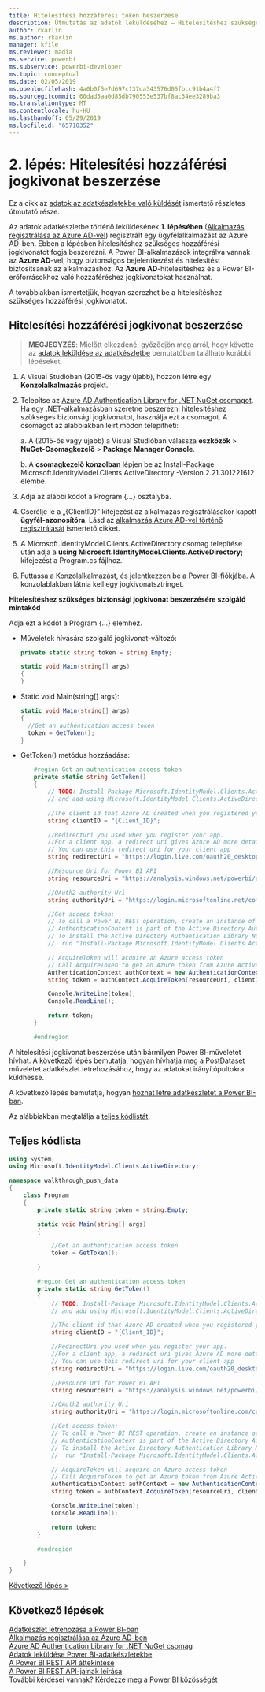 ```yaml
---
title: Hitelesítési hozzáférési token beszerzése
description: Útmutatás az adatok leküldéséhez – Hitelesítéshez szükséges hozzáférési jogkivonat beszerzése
author: rkarlin
ms.author: rkarlin
manager: kfile
ms.reviewer: madia
ms.service: powerbi
ms.subservice: powerbi-developer
ms.topic: conceptual
ms.date: 02/05/2019
ms.openlocfilehash: 4a0b0f5e7d697c137da343576d05fbcc91b4a4f7
ms.sourcegitcommit: 60dad5aa0d85db790553e537bf8ac34ee3289ba3
ms.translationtype: MT
ms.contentlocale: hu-HU
ms.lasthandoff: 05/29/2019
ms.locfileid: "65710352"
---
```

# <a name="step-2-get-an-authentication-access-token"></a>2. lépés: Hitelesítési hozzáférési jogkivonat beszerzése

Ez a cikk az [adatok az adatkészletekbe való küldését](walkthrough-push-data.md) ismertető részletes útmutató része.

Az adatok adatkészletbe történő leküldésének **1. lépésében** ([Alkalmazás regisztrálása az Azure AD-vel](walkthrough-push-data-register-app-with-azure-ad.md)) regisztrált egy ügyfélalkalmazást az Azure AD-ben. Ebben a lépésben hitelesítéshez szükséges hozzáférési jogkivonatot fogja beszerezni. A Power BI-alkalmazások integrálva vannak az **Azure AD**-vel, hogy biztonságos bejelentkezést és hitelesítést biztosítsanak az alkalmazáshoz. Az **Azure AD**-hitelesítéshez és a Power BI-erőforrásokhoz való hozzáféréshez jogkivonatokat használhat.

A továbbiakban ismertetjük, hogyan szerezhet be a hitelesítéshez szükséges hozzáférési jogkivonatot.

## <a name="get-an-authentication-access-token"></a>Hitelesítési hozzáférési jogkivonat beszerzése

> **MEGJEGYZÉS**: Mielőtt elkezdené, győződjön meg arról, hogy követte az [adatok leküldése az adatkészletbe](walkthrough-push-data.md) bemutatóban található korábbi lépéseket.

1. A Visual Studióban (2015-ös vagy újabb), hozzon létre egy **Konzolalkalmazás** projekt.
2. Telepítse az [Azure AD Authentication Library for .NET NuGet csomagot](https://www.nuget.org/packages/Microsoft.IdentityModel.Clients.ActiveDirectory/2.22.302111727). Ha egy .NET-alkalmazásban szeretne beszerezni hitelesítéshez szükséges biztonsági jogkivonatot, használja ezt a csomagot. A csomagot az alábbiakban leírt módon telepítheti:

     a. A (2015-ös vagy újabb) a Visual Studióban válassza **eszközök** > **NuGet-Csomagkezelő** > **Package Manager Console**.

     b. A **csomagkezelő konzolban** lépjen be az Install-Package Microsoft.IdentityModel.Clients.ActiveDirectory -Version 2.21.301221612 elembe.
3. Adja az alábbi kódot a Program {...} osztályba.
4. Cserélje le a „{ClientID}” kifejezést az alkalmazás regisztrálásakor kapott **ügyfél-azonosítóra**. Lásd az [alkalmazás Azure AD-vel történő regisztrálását](walkthrough-push-data-register-app-with-azure-ad.md) ismertető cikket.
5. A Microsoft.IdentityModel.Clients.ActiveDirectory csomag telepítése után adja a **using Microsoft.IdentityModel.Clients.ActiveDirectory;** kifejezést a Program.cs fájlhoz.
6. Futtassa a Konzolalkalmazást, és jelentkezzen be a Power BI-fiókjába. A konzolablakban látnia kell egy jogkivonatsztringet.

**Hitelesítéshez szükséges biztonsági jogkivonat beszerzésére szolgáló mintakód**

Adja ezt a kódot a Program {...} elemhez.

* Műveletek hívására szolgáló jogkivonat-változó:
  
  ```csharp
  private static string token = string.Empty;
  
  static void Main(string[] args)
  {
  }
  ```
* Static void Main(string[] args):
  
  ```csharp
  static void Main(string[] args)
  {
    //Get an authentication access token
    token = GetToken();
  }
  ```
* GetToken() metódus hozzáadása:

```csharp
       #region Get an authentication access token
       private static string GetToken()
       {
           // TODO: Install-Package Microsoft.IdentityModel.Clients.ActiveDirectory -Version 2.21.301221612
           // and add using Microsoft.IdentityModel.Clients.ActiveDirectory

           //The client id that Azure AD created when you registered your client app.
           string clientID = "{Client_ID}";

           //RedirectUri you used when you register your app.
           //For a client app, a redirect uri gives Azure AD more details on the application that it will authenticate.
           // You can use this redirect uri for your client app
           string redirectUri = "https://login.live.com/oauth20_desktop.srf";

           //Resource Uri for Power BI API
           string resourceUri = "https://analysis.windows.net/powerbi/api";

           //OAuth2 authority Uri
           string authorityUri = "https://login.microsoftonline.net/common/";

           //Get access token:
           // To call a Power BI REST operation, create an instance of AuthenticationContext and call AcquireToken
           // AuthenticationContext is part of the Active Directory Authentication Library NuGet package
           // To install the Active Directory Authentication Library NuGet package in Visual Studio,
           //  run "Install-Package Microsoft.IdentityModel.Clients.ActiveDirectory" from the nuget Package Manager Console.

           // AcquireToken will acquire an Azure access token
           // Call AcquireToken to get an Azure token from Azure Active Directory token issuance endpoint
           AuthenticationContext authContext = new AuthenticationContext(authorityUri);
           string token = authContext.AcquireToken(resourceUri, clientID, new Uri(redirectUri)).AccessToken;

           Console.WriteLine(token);
           Console.ReadLine();

           return token;
       }

       #endregion
```

A hitelesítési jogkivonat beszerzése után bármilyen Power BI-műveletet hívhat. A következő lépés bemutatja, hogyan hívhatja meg a [PostDataset](https://docs.microsoft.com/rest/api/power-bi/pushdatasets) műveletet adatkészlet létrehozásához, hogy az adatokat irányítópultokra küldhesse.

A következő lépés bemutatja, hogyan [hozhat létre adatkészletet a Power BI-ban](walkthrough-push-data-create-dataset.md).

Az alábbiakban megtalálja a [teljes kódlistát](#code).

<a name="code"/>

## <a name="complete-code-listing"></a>Teljes kódlista

```csharp
using System;
using Microsoft.IdentityModel.Clients.ActiveDirectory;

namespace walkthrough_push_data
{
    class Program
    {
        private static string token = string.Empty;

        static void Main(string[] args)
        {

            //Get an authentication access token
            token = GetToken();

        }

        #region Get an authentication access token
        private static string GetToken()
        {
            // TODO: Install-Package Microsoft.IdentityModel.Clients.ActiveDirectory -Version 2.21.301221612
            // and add using Microsoft.IdentityModel.Clients.ActiveDirectory

            //The client id that Azure AD created when you registered your client app.
            string clientID = "{Client_ID}";

            //RedirectUri you used when you register your app.
            //For a client app, a redirect uri gives Azure AD more details on the application that it will authenticate.
            // You can use this redirect uri for your client app
            string redirectUri = "https://login.live.com/oauth20_desktop.srf";

            //Resource Uri for Power BI API
            string resourceUri = "https://analysis.windows.net/powerbi/api";

            //OAuth2 authority Uri
            string authorityUri = "https://login.microsoftonline.com/common/";

            //Get access token:
            // To call a Power BI REST operation, create an instance of AuthenticationContext and call AcquireToken
            // AuthenticationContext is part of the Active Directory Authentication Library NuGet package
            // To install the Active Directory Authentication Library NuGet package in Visual Studio,
            //  run "Install-Package Microsoft.IdentityModel.Clients.ActiveDirectory" from the nuget Package Manager Console.

            // AcquireToken will acquire an Azure access token
            // Call AcquireToken to get an Azure token from Azure Active Directory token issuance endpoint
            AuthenticationContext authContext = new AuthenticationContext(authorityUri);
            string token = authContext.AcquireToken(resourceUri, clientID, new Uri(redirectUri)).AccessToken;

            Console.WriteLine(token);
            Console.ReadLine();

            return token;
        }

        #endregion

    }
}
```

[Következő lépés >](walkthrough-push-data-create-dataset.md)

## <a name="next-steps"></a>Következő lépések

[Adatkészlet létrehozása a Power BI-ban](walkthrough-push-data-create-dataset.md)  
[Alkalmazás regisztrálása az Azure AD-ben](walkthrough-push-data-register-app-with-azure-ad.md)  
[Azure AD Authentication Library for .NET NuGet csomag](https://www.nuget.org/packages/Microsoft.IdentityModel.Clients.ActiveDirectory/)  
[Adatok leküldése Power BI-adatkészletekbe](walkthrough-push-data.md)  
[A Power BI REST API áttekintése](overview-of-power-bi-rest-api.md)  
[A Power BI REST API-jainak leírása](https://docs.microsoft.com/rest/api/power-bi/)  
További kérdései vannak? [Kérdezze meg a Power BI közösségét](http://community.powerbi.com/)